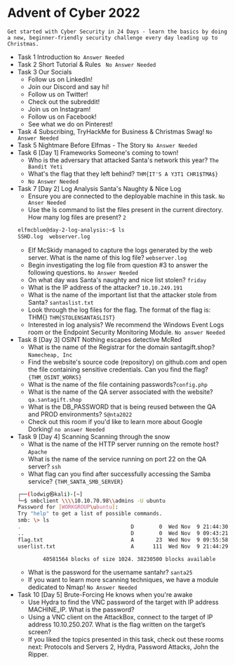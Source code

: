 # Advent of Cyber 2022  
    Get started with Cyber Security in 24 Days - learn the basics by doing a new, beginner-friendly security challenge every day leading up to Christmas.

+ Task 1  Introduction `No Answer Needed`
+ Task 2  Short Tutorial & Rules ` No Answer Needed`
+ Task 3  Our Socials
    - Follow us on LinkedIn!
    - Join our Discord and say hi!
    - Follow us on Twitter!
    - Check out the subreddit!
    - Join us on Instagram! 
    - Follow us on Facebook!
    - See what we do on Pinterest! 
+ Task 4  Subscribing, TryHackMe for Business & Christmas Swag! `No Answer Needed`
+ Task 5  Nightmare Before Elfmas - The Story `No Answer Needed`
+ Task 6  [Day 1] Frameworks Someone's coming to town!
    - Who is the adversary that attacked Santa's network this year? `The Bandit Yeti`
    - What's the flag that they left behind?    `THM{IT'S A Y3T1 CHR1$TMA$}`
    - `No Answer Needed`
+ Task 7  [Day 2] Log Analysis Santa's Naughty & Nice Log
    - Ensure you are connected to the deployable machine in this task. `No Anser Needed`
    - Use the ls command to list the files present in the current directory. How many log files are present? `2`
    ```bash
    elfmcblue@day-2-log-analysis:~$ ls
    SSHD.log  webserver.log
    ```
    - Elf McSkidy managed to capture the logs generated by the web server. What is the name of this log file? `webserver.log`
    - Begin investigating the log file from question #3 to answer the following questions. `No Answer Needed`
    - On what day was Santa's naughty and nice list stolen? `friday`
    - What is the IP address of the attacker? `10.10.249.191`
    - What is the name of the important list that the attacker stole from Santa? `santaslist.txt`
    - Look through the log files for the flag. The format of the flag is: THM{} `THM{STOLENSANTASLIST}`
    - Interested in log analysis? We recommend the Windows Event Logs room or the Endpoint Security Monitoring Module. `No answer Needed`
+ Task 8  [Day 3] OSINT Nothing escapes detective McRed
    - What is the name of the Registrar for the domain santagift.shop? `Namecheap, Inc`
    - Find the website's source code (repository) on github.com and open the file containing sensitive credentials. Can you find the flag? `{THM_OSINT_WORKS}`
    - What is the name of the file containing passwords?`config.php`
    - What is the name of the QA server associated with the website? `qa.santagift.shop`
    - What is the DB_PASSWORD that is being reused between the QA and PROD environments? `S@nta2022`
    - Check out this room if you'd like to learn more about Google Dorking! `no answer Needed`
+ Task 9  [Day 4] Scanning Scanning through the snow
    - What is the name of the HTTP server running on the remote host? `Apache`
    - What is the name of the service running on port 22 on the QA server? `ssh`
    - What flag can you find after successfully accessing the Samba service? `{THM_SANTA_SMB_SERVER}`
    ```bash
    ┌──(lodwig㉿kali)-[~]
    └─$ smbclient \\\\10.10.70.98\\admins -U ubuntu
    Password for [WORKGROUP\ubuntu]:
    Try "help" to get a list of possible commands.
    smb: \> ls
    .                                   D        0  Wed Nov  9 21:44:30 2022
    ..                                  D        0  Wed Nov  9 09:43:21 2022
    flag.txt                            A       23  Wed Nov  9 09:55:58 2022
    userlist.txt                        A      111  Wed Nov  9 21:44:29 2022

            40581564 blocks of size 1024. 38230500 blocks available
    ```
    - What is the password for the username santahr? `santa25`
    - If you want to learn more scanning techniques, we have a module dedicated to Nmap! `No Answer Needed`
+ Task 10  [Day 5] Brute-Forcing He knows when you're awake
    - Use Hydra to find the VNC password of the target with IP address MACHINE_IP. What is the password?
    - Using a VNC client on the AttackBox, connect to the target of IP address 10.10.250.207. What is the flag written on the target’s screen?
    - If you liked the topics presented in this task, check out these rooms next: Protocols and Servers 2, Hydra, Password Attacks, John the Ripper.